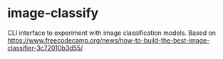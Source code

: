 # image-classify
CLI interface to experiment with image classification models.
Based on https://www.freecodecamp.org/news/how-to-build-the-best-image-classifier-3c72010b3d55/
